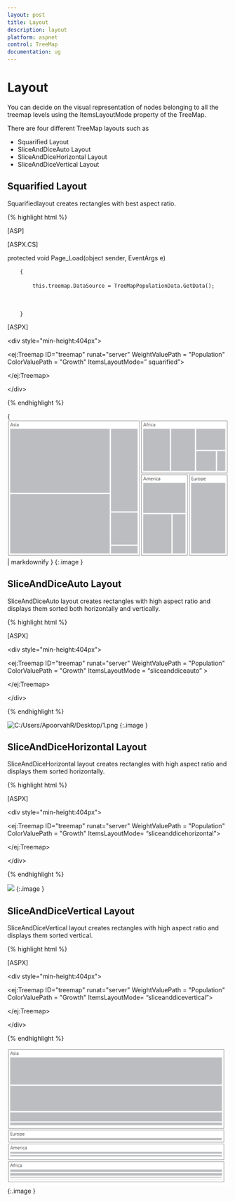 ```yaml
---
layout: post
title: Layout
description: layout
platform: aspnet
control: TreeMap
documentation: ug
---
```


# Layout

You can decide on the visual representation of nodes belonging to all the treemap levels using the ItemsLayoutMode property of the TreeMap.

There are four different TreeMap layouts such as

* Squarified Layout
* SliceAndDiceAuto Layout
* SliceAndDiceHorizontal Layout
* SliceAndDiceVertical Layout

## Squarified Layout

Squarifiedlayout creates rectangles with best aspect ratio.




{% highlight html %}

[ASP]

[ASPX.CS]

  protected void Page_Load(object sender, EventArgs e)

        {

            this.treemap.DataSource = TreeMapPopulationData.GetData();



        }

[ASPX]



&lt;div style="min-height:404px"&gt;

&lt;ej:Treemap ID="treemap" runat="server" WeightValuePath = "Population" ColorValuePath = "Growth" ItemsLayoutMode=” squarified”&gt;



&lt;/ej:Treemap&gt;

&lt;/div&gt;


{% endhighlight %}



{ ![](Layout_images/Layout_img1.png) | markdownify }
{:.image }


## SliceAndDiceAuto Layout

SliceAndDiceAuto layout creates rectangles with high aspect ratio and displays them sorted both horizontally and vertically.






{% highlight html %}

[ASPX]



&lt;div style="min-height:404px"&gt;

&lt;ej:Treemap ID="treemap" runat="server" WeightValuePath = "Population" ColorValuePath = "Growth" ItemsLayoutMode = “sliceanddiceauto” &gt;



&lt;/ej:Treemap&gt;

&lt;/div&gt; 


{% endhighlight %}

 ![C:/Users/ApoorvahR/Desktop/1.png](Layout_images/Layout_img2.png) 
{:.image }


## SliceAndDiceHorizontal Layout

SliceAndDiceHorizontal layout creates rectangles with high aspect ratio and displays them sorted horizontally.




{% highlight html %}

 [ASPX]

&lt;div style="min-height:404px"&gt;

&lt;ej:Treemap ID="treemap" runat="server" WeightValuePath = "Population" ColorValuePath = "Growth" ItemsLayoutMode= “sliceanddicehorizontal”&gt;



&lt;/ej:Treemap&gt;

&lt;/div&gt; 



{% endhighlight %}


 ![](Layout_images/Layout_img3.png) 
{:.image }


## SliceAndDiceVertical Layout

SliceAndDiceVertical layout creates rectangles with high aspect ratio and displays them sorted vertical.




{% highlight html %}

[ASPX]

&lt;div style="min-height:404px"&gt;

&lt;ej:Treemap ID="treemap" runat="server" WeightValuePath = "Population" ColorValuePath = "Growth" ItemsLayoutMode= “sliceanddicevertical”&gt;

&lt;/ej:Treemap&gt;

&lt;/div&gt; 



{% endhighlight  %}


![](Layout_images/Layout_img4.png) 
{:.image }


